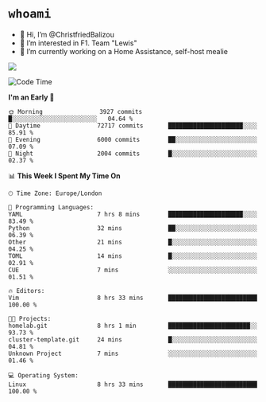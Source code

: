 # `whoami`

- 👋 Hi, I’m @ChristfriedBalizou
- 👀 I’m interested in F1. Team "Lewis"
- 🌱 I’m currently working on a Home Assistance, self-host mealie
<!--
- 💞️ I’m looking to collaborate on
- 📫 How to reach me /dev/stdin
-->


![](https://github-readme-stats.vercel.app/api?username=Christfriedbalizou&show_icons=true&hide_title=true&theme=solarized-dark&count_private=true&hide=stars)
<!-- 
  ![](https://github-readme-stats.vercel.app/api/top-langs/?username=Christfriedbalizou&show_icons=true&hide_title=true&theme=solarized-dark&layout=compact&show_icons=true&count_private=false)
-->


<!--START_SECTION:waka-->
![Code Time](http://img.shields.io/badge/Code%20Time-31%20hrs%2040%20mins-blue)

**I'm an Early 🐤** 

```text
🌞 Morning                3927 commits        █░░░░░░░░░░░░░░░░░░░░░░░░   04.64 % 
🌆 Daytime                72717 commits       █████████████████████░░░░   85.91 % 
🌃 Evening                6000 commits        ██░░░░░░░░░░░░░░░░░░░░░░░   07.09 % 
🌙 Night                  2004 commits        █░░░░░░░░░░░░░░░░░░░░░░░░   02.37 % 
```


📊 **This Week I Spent My Time On** 

```text
🕑︎ Time Zone: Europe/London

💬 Programming Languages: 
YAML                     7 hrs 8 mins        █████████████████████░░░░   83.49 % 
Python                   32 mins             ██░░░░░░░░░░░░░░░░░░░░░░░   06.39 % 
Other                    21 mins             █░░░░░░░░░░░░░░░░░░░░░░░░   04.25 % 
TOML                     14 mins             █░░░░░░░░░░░░░░░░░░░░░░░░   02.91 % 
CUE                      7 mins              ░░░░░░░░░░░░░░░░░░░░░░░░░   01.51 % 

🔥 Editors: 
Vim                      8 hrs 33 mins       █████████████████████████   100.00 % 

🐱‍💻 Projects: 
homelab.git              8 hrs 1 min         ███████████████████████░░   93.73 % 
cluster-template.git     24 mins             █░░░░░░░░░░░░░░░░░░░░░░░░   04.81 % 
Unknown Project          7 mins              ░░░░░░░░░░░░░░░░░░░░░░░░░   01.46 % 

💻 Operating System: 
Linux                    8 hrs 33 mins       █████████████████████████   100.00 % 
```


<!--END_SECTION:waka-->


<!---
ChristfriedBalizou/ChristfriedBalizou is a ✨ special ✨ repository because its `README.md` (this file) appears on your GitHub profile.
You can click the Preview link to take a look at your changes.
--->
